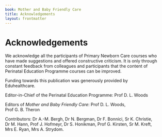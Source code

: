 ```yaml
---
book: Mother and Baby Friendly Care
title: Acknowledgements
layout: frontmatter
---
```


# Acknowledgements

We acknowledge all the participants of Primary Newborn Care courses who have made suggestions and offered constructive criticism. It is only through constant feedback from colleagues and participants that the content of Perinatal Education Programme courses can be improved.

Funding towards this publication was generously provided by Eduhealthcare.

Editor-in-Chief of the Perinatal Education Programme: Prof D. L. Woods

Editors of *Mother and Baby Friendly Care*: Prof D. L. Woods, Prof G. B. Theron

Contributors: Dr A.-M. Bergh, Dr N. Bergman, Dr F. Bonnici, Sr K. Christie, Dr M. Hann, Prof J. Hofmeyr, Dr S. Honikman, Prof G. Kirsten, Sr M. Kreft, Mrs E. Ryan, Mrs A. Strydom.